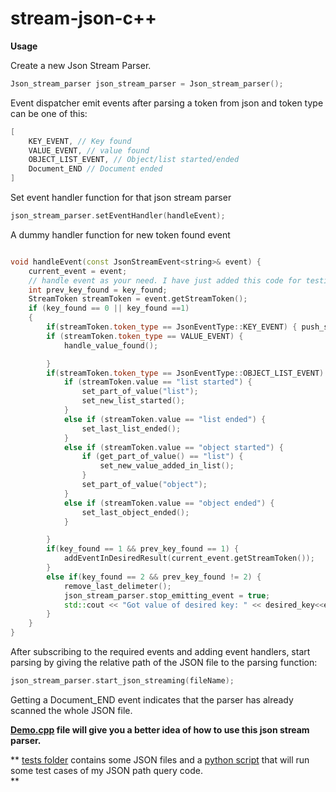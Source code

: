 # stream-json-c++

**Usage**

Create a new Json Stream Parser.

```cpp
Json_stream_parser json_stream_parser = Json_stream_parser();
```
Event dispatcher emit events after parsing a token from json and token type can be one of this:
```cpp
[
    KEY_EVENT, // Key found
    VALUE_EVENT, // value found
    OBJECT_LIST_EVENT, // Object/list started/ended
    Document_END // Document ended
]
```

Set event handler function for that json stream parser

```cpp
json_stream_parser.setEventHandler(handleEvent);
```
A dummy handler function for new token found event
```cpp

void handleEvent(const JsonStreamEvent<string>& event) {
    current_event = event;
    // handle event as your need. I have just added this code for testing and demo purpose.
    int prev_key_found = key_found;
    StreamToken streamToken = event.getStreamToken();
    if (key_found == 0 || key_found ==1)
    {
        if(streamToken.token_type == JsonEventType::KEY_EVENT) { push_string_key(streamToken.value);}
        if (streamToken.token_type == VALUE_EVENT) {
            handle_value_found();

        }
        if(streamToken.token_type == JsonEventType::OBJECT_LIST_EVENT) {
            if (streamToken.value == "list started") {
                set_part_of_value("list");
                set_new_list_started();
            }
            else if (streamToken.value == "list ended") {
                set_last_list_ended();
            }
            else if (streamToken.value == "object started") {
                if (get_part_of_value() == "list") {
                    set_new_value_added_in_list();
                }
                set_part_of_value("object");
            }
            else if (streamToken.value == "object ended") {
                set_last_object_ended();
            }

        }
        if(key_found == 1 && prev_key_found == 1) {
            addEventInDesiredResult(current_event.getStreamToken());
        }
        else if(key_found == 2 && prev_key_found != 2) {
            remove_last_delimeter();
            json_stream_parser.stop_emitting_event = true;
            std::cout << "Got value of desired key: " << desired_key<<endl<<traversedJson<<endl;
        }
    }
}
```



After subscribing to the required events and adding event handlers, start parsing by giving the relative path of the JSON file to the parsing function:

```cpp
json_stream_parser.start_json_streaming(fileName);
```

Getting a Document_END event indicates that the parser has already scanned the whole JSON file.

**[Demo.cpp](https://github.com/deathstroke44/cpp-json-parser/blob/main/src/demo.cpp) file will give you a better idea of how to use this json stream parser.**

**
[tests folder](https://github.com/deathstroke44/cpp-json-parser/tree/main/src/tests) contains some JSON files and a [python script](https://github.com/deathstroke44/cpp-json-parser/blob/main/src/tests/tests.py) that will run some test cases of my JSON path query code.  
**
